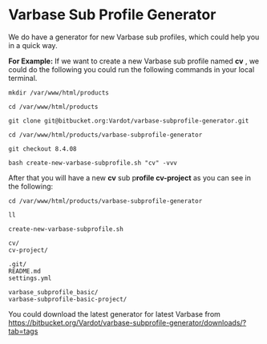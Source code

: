 # Varbase Sub Profile Generator

We do have a generator for new Varbase sub profiles, which could help you in a quick way.

**For Example:** If we want to create a new Varbase sub profile named **cv** , we could do the following you could run the following commands in your local terminal.


```
mkdir /var/www/html/products

cd /var/www/html/products

git clone git@bitbucket.org:Vardot/varbase-subprofile-generator.git

cd /var/www/html/products/varbase-subprofile-generator

git checkout 8.4.08

bash create-new-varbase-subprofile.sh "cv" -vvv
```

After that you will have a new **cv** sub p**rofile cv-project** as you can see in the following:


```
cd /var/www/html/products/varbase-subprofile-generator

ll

create-new-varbase-subprofile.sh

cv/
cv-project/

.git/
README.md
settings.yml

varbase_subprofile_basic/
varbase-subprofile-basic-project/
```

You could download the latest generator for latest Varbase from https://bitbucket.org/Vardot/varbase-subprofile-generator/downloads/?tab=tags



